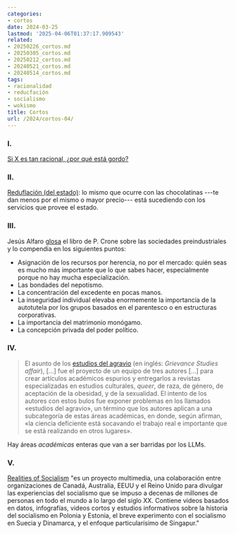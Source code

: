 ```yaml
---
categories:
- cortos
date: 2024-03-25
lastmod: '2025-04-06T01:37:17.909543'
related:
- 20250226_cortos.md
- 20250305_cortos.md
- 20250212_cortos.md
- 20240521_cortos.md
- 20240514_cortos.md
tags:
- racionalidad
- reducfación
- socialismo
- wokismo
title: Cortos
url: /2024/cortos-04/
---
```


### I.

[Si X es tan racional, ¿por qué está gordo?](https://www.lesswrong.com/posts/udFuYqqNdpdo5ym3f/genuine-question-if-eliezer-is-so-rational-why-is-he-fat-1)

### II.

[Reduflación (del estado)](https://www.economist.com/britain/2022/02/19/the-shrinkflation-state): lo mismo que ocurre con las chocolatinas ---te dan menos por el mismo o mayor precio--- está sucediendo con los servicios que provee el estado.

### III.

Jesús Alfaro [glosa](https://derechomercantilespana.blogspot.com/2024/03/patricia-crone-sociedades.html) el libro de P. Crone sobre las sociedades preindustriales y lo compendia en los siguientes puntos:
- Asignación de los recursos por herencia, no por el mercado: quién seas es mucho más importante que lo que sabes hacer, especialmente porque no hay mucha especialización.
- Las bondades del nepotismo.
- La concentración del excedente en pocas manos.
- La inseguridad individual elevaba enormemente la importancia de la autotutela por los grupos basados en el parentesco o en estructuras corporativas.
- La importancia del matrimonio monógamo.
- La concepción privada del poder político.

### IV.

> El asunto de los [estudios del agravio](https://es.wikipedia.org/wiki/Asunto_de_los_estudios_del_agravio)
> (en inglés: _Grievance Studies affair_), [...] fue el proyecto de un equipo de tres autores [...] para crear artículos académicos espurios y entregarlos a revistas especializadas en estudios culturales, _queer_, de raza, de género, de aceptación de la obesidad, y de la sexualidad. El intento de los autores con estos bulos fue exponer problemas en los llamados «estudios del agravio», un término que los autores aplican a una subcategoría de estas áreas académicas, en donde, según afirman, «la ciencia deficiente está socavando el trabajo real e importante que se está realizando en otros lugares».

Hay áreas _académicas_ enteras que van a ser barridas por los LLMs.

### V.

[Realities of Socialism](https://realitiesofsocialism.org/) "es un proyecto multimedia, una colaboración entre organizaciones de Canadá, Australia, EEUU y el Reino Unido para divulgar las experiencias del socialismo que se impuso a decenas de millones de personas en todo el mundo a lo largo del siglo XX. Contiene videos basados en datos, infografías, videos cortos y estudios informativos sobre la historia del socialismo en Polonia y Estonia, el breve experimento con el socialismo en Suecia y Dinamarca, y el enfoque particularísimo de Singapur."